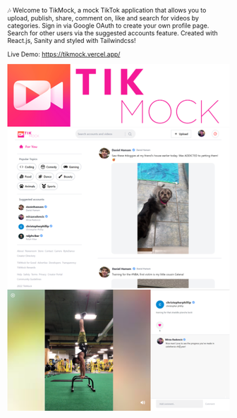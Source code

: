 🎶 Welcome to TikMock, a mock TikTok application that allows you to upload, publish, share, comment on, like and search for videos by categories. Sign in via Google OAuth to create your own profile page. Search for other users via the suggested accounts feature. Created with React.js, Sanity and styled with Tailwindcss!

Live Demo: https://tikmock.vercel.app/

![alt text](/utils/tikmock-logo.png 'TikMock Logo')
![alt text](/utils/screenshots/tikmock-landing-page.png 'TikMock Langing Page')
![alt text](/utils/screenshots/tikmock-video-details-page.png 'TikMock Video Details Page')

